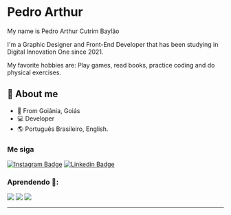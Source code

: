 # Pedro Arthur

My name is Pedro Arthur Cutrim Baylão

I'm a  Graphic Designer and Front-End Developer that has been studying in Digital Innovation One since 2021. 

My favorite hobbies are: Play games, read books, practice coding and do physical exercises.

## 🚀 About me

- 📍 From Goiânia, Goiás
- 💻 Developer 
- 🌎 Português Brasileiro, English.

### Me siga
  [![Instagram Badge](https://img.shields.io/badge/-Instagram-%23E4405F?style=for-the-badge&logo=instagram&logoColor=white&link=https://www.instagram.com/tassolacerda/)](https://www.instagram.com/my_name_is_baylo/?utm_medium=copy_link)  [![Linkedin Badge](https://img.shields.io/badge/-LinkedIn-%230077B5?style=for-the-badge&logo=linkedin&logoColor=white&link=https://www.linkedin.com/in/pedrobaylao/)](https://www.linkedin.com/in/pedrobaylao/) 
### Aprendendo :open_book::
 ![](https://img.shields.io/badge/HTML5-E34F26?style=for-the-badge&logo=html5&logoColor=white) ![](https://img.shields.io/badge/CSS3-1572B6?style=for-the-badge&logo=css3&logoColor=white) ![](https://img.shields.io/badge/JavaScript-F7DF1E?style=for-the-badge&logo=javascript&logoColor=black)
<hr>

